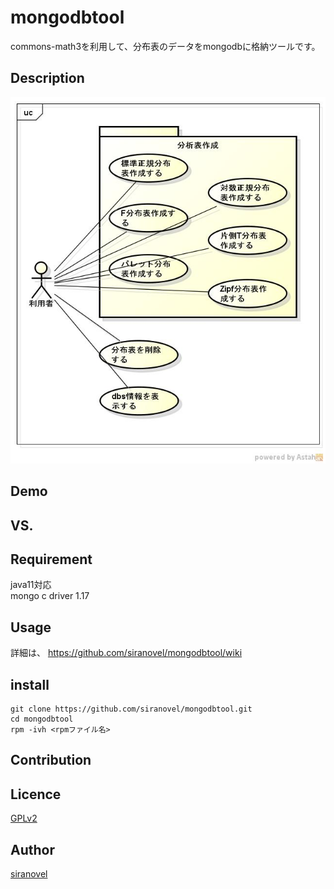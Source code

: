 ﻿mongodbtool
========
commons-math3を利用して、分布表のデータをmongodbに格納ツールです。

## Description ##
![mongodb tool](images/ucMongoDBTool.jpg)

## Demo ##

## VS. ##

## Requirement ##
java11対応  
mongo c driver 1.17

## Usage ##
詳細は、
https://github.com/siranovel/mongodbtool/wiki

## install ##
    git clone https://github.com/siranovel/mongodbtool.git  
    cd mongodbtool  
    rpm -ivh <rpmファイル名>  

## Contribution ##

## Licence ##

[GPLv2](LICENSE)


## Author ##

[siranovel](https://github.com/siranovel)
